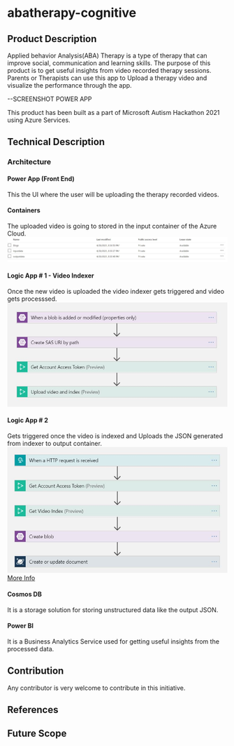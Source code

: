 # abatherapy-cognitive

## Product Description

Applied behavior Analysis(ABA) Therapy is a type of therapy that can improve social, communication and learning skills. The purpose of this product is to get useful insights from video recorded therapy sessions. Parents or Therapists can use this app to Upload a therapy video and visualize the performance through the app.

--SCREENSHOT POWER APP

This product has been built as a part of Microsoft Autism Hackathon 2021 using Azure Services.

## Technical Description

### Architecture

#### Power App (Front End)

This the UI where the user will be uploading the therapy recorded videos.

#### Containers

The uploaded video is going to stored in the input container of the Azure Cloud.
![Container](Images/Containers.JPG)

#### Logic App # 1 - Video Indexer

Once the new video is uploaded the video indexer gets triggered and video gets processsed.
![Logic App1](Images/LogicApp1.JPG)

#### Logic App # 2

Gets triggered once the video is indexed and Uploads the JSON generated from indexer to output container.
![Logic App2](Images/LogicApp2.JPG)
[More Info](https://docs.microsoft.com/en-us/azure/media-services/video-indexer/logic-apps-connector-tutorial)

#### Cosmos DB

It is a storage solution for storing unstructured data like the output JSON.

#### Power BI

It is a Business Analytics Service used for getting useful insights from the processed data.

## Contribution

Any contributor is very welcome to contribute in this initiative.

## References

## Future Scope
